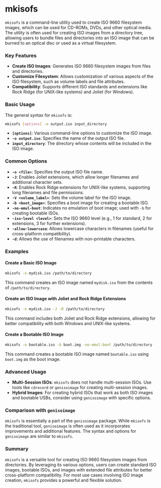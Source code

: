 # mkisofs

`mkisofs` is a command-line utility used to create ISO 9660 filesystem images, which can be used for CD-ROMs, DVDs, and other optical media. The utility is often used for creating ISO images from a directory tree, allowing users to bundle files and directories into an ISO image that can be burned to an optical disc or used as a virtual filesystem.

### Key Features

- **Create ISO Images**: Generates ISO 9660 filesystem images from files and directories.
- **Customize Filesystem**: Allows customization of various aspects of the ISO filesystem, such as volume labels and file attributes.
- **Compatibility**: Supports different ISO standards and extensions like Rock Ridge (for UNIX-like systems) and Joliet (for Windows).

### Basic Usage

The general syntax for `mkisofs` is:

```sh
mkisofs [options] -o output.iso input_directory
```

- **`[options]`**: Various command-line options to customize the ISO image.
- **`-o output.iso`**: Specifies the name of the output ISO file.
- **`input_directory`**: The directory whose contents will be included in the ISO image.

### Common Options

- **`-o <file>`**: Specifies the output ISO file name.
- **`-J`**: Enables Joliet extensions, which allow longer filenames and additional character sets.
- **`-R`**: Enables Rock Ridge extensions for UNIX-like systems, supporting long filenames and file permissions.
- **`-V <volume_label>`**: Sets the volume label for the ISO image.
- **`-b <boot_image>`**: Specifies a boot image for creating a bootable ISO.
- **`-no-emul-boot`**: Indicates no emulation of boot image; used with `-b` for creating bootable ISOs.
- **`-iso-level <level>`**: Sets the ISO 9660 level (e.g., 1 for standard, 2 for extensions, 3 for further extensions).
- **`-allow-lowercase`**: Allows lowercase characters in filenames (useful for cross-platform compatibility).
- **`-d`**: Allows the use of filenames with non-printable characters.

### Examples

#### Create a Basic ISO Image

```sh
mkisofs -o mydisk.iso /path/to/directory
```

This command creates an ISO image named `mydisk.iso` from the contents of `/path/to/directory`.

#### Create an ISO Image with Joliet and Rock Ridge Extensions

```sh
mkisofs -o mydisk.iso -J -R /path/to/directory
```

This command includes both Joliet and Rock Ridge extensions, allowing for better compatibility with both Windows and UNIX-like systems.

#### Create a Bootable ISO Image

```sh
mkisofs -o bootable.iso -b boot.img -no-emul-boot /path/to/directory
```

This command creates a bootable ISO image named `bootable.iso` using `boot.img` as the boot image.

### Advanced Usage

- **Multi-Session ISOs**: `mkisofs` does not handle multi-session ISOs. Use tools like `cdrecord` or `genisoimage` for creating multi-session images.
- **Hybrid Images**: For creating hybrid ISOs that work as both ISO images and bootable USBs, consider using `genisoimage` with specific options.

### Comparison with `genisoimage`

`mkisofs` is essentially a part of the `genisoimage` package. While `mkisofs` is the traditional tool, `genisoimage` is often used as it incorporates improvements and additional features. The syntax and options for `genisoimage` are similar to `mkisofs`.

### Summary

`mkisofs` is a versatile tool for creating ISO 9660 filesystem images from directories. By leveraging its various options, users can create standard ISO images, bootable ISOs, and images with extended file attributes for better cross-platform compatibility. For most use cases involving ISO image creation, `mkisofs` provides a powerful and flexible solution.
